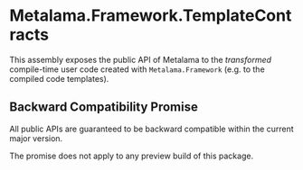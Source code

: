 ﻿# Metalama.Framework.TemplateContracts

This assembly exposes the public API of Metalama to the _transformed_ compile-time user code created with `Metalama.Framework` (e.g. to the compiled code templates).

## Backward Compatibility Promise

All public APIs are guaranteed to be backward compatible within the current major version.

The promise does not apply to any preview build of this package.